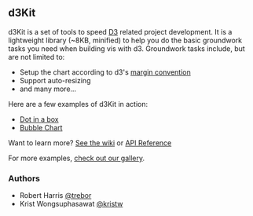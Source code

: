 ## d3Kit

d3Kit is a set of tools to speed [D3](https://github.com/mbostock/d3) related project development. 
It is a lightweight library (~8KB, minified) to help you do the basic groundwork tasks you need when building vis with d3.
Groundwork tasks include, but are not limited to:

* Setup the chart according to d3's [margin convention](http://bl.ocks.org/mbostock/3019563)
* Support auto-resizing
* and many more...

Here are a few examples of d3Kit in action:
* [Dot in a box](http://bl.ocks.org/treboresque/f839966214cf66627df6)
* [Bubble Chart](http://bl.ocks.org/kristw/75999459f1a34e05d580)

Want to learn more? [See the wiki](https://github.com/twitter/d3kit/wiki) or [API Reference](https://github.com/twitter/d3kit/wiki/API-reference)

For more examples, [check out our gallery](https://github.com/twitter/d3kit/wiki/Gallery).

### Authors

* Robert Harris [@trebor](https://twitter.com/trebor)
* Krist Wongsuphasawat [@kristw](https://twitter.com/kristw)
